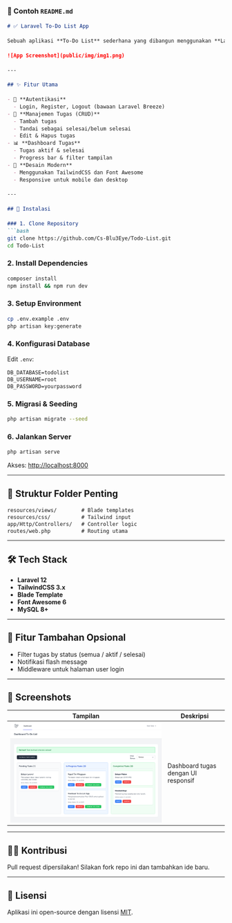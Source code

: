 ### 📄 Contoh `README.md`

````markdown
# ✅ Laravel To-Do List App

Sebuah aplikasi **To-Do List** sederhana yang dibangun menggunakan **Laravel**, **Blade Template**, dan **TailwindCSS**. Cocok untuk belajar dasar-dasar Laravel MVC, manajemen tugas, dan layout responsif modern.

![App Screenshot](public/img/img1.png)

---

## ✨ Fitur Utama

- 🔐 **Autentikasi**
  - Login, Register, Logout (bawaan Laravel Breeze)
- 📝 **Manajemen Tugas (CRUD)**
  - Tambah tugas
  - Tandai sebagai selesai/belum selesai
  - Edit & Hapus tugas
- 📊 **Dashboard Tugas**
  - Tugas aktif & selesai
  - Progress bar & filter tampilan
- 🎨 **Desain Modern**
  - Menggunakan TailwindCSS dan Font Awesome
  - Responsive untuk mobile dan desktop

---

## 🚀 Instalasi

### 1. Clone Repository
```bash
git clone https://github.com/Cs-Blu3Eye/Todo-List.git
cd Todo-List
````

### 2. Install Dependencies

```bash
composer install
npm install && npm run dev
```

### 3. Setup Environment

```bash
cp .env.example .env
php artisan key:generate
```

### 4. Konfigurasi Database

Edit `.env`:

```
DB_DATABASE=todolist
DB_USERNAME=root
DB_PASSWORD=yourpassword
```

### 5. Migrasi & Seeding

```bash
php artisan migrate --seed
```

### 6. Jalankan Server

```bash
php artisan serve
```

Akses: [http://localhost:8000](http://localhost:8000)

---

## 📁 Struktur Folder Penting

```
resources/views/        # Blade templates
resources/css/          # Tailwind input
app/Http/Controllers/   # Controller logic
routes/web.php          # Routing utama
```

---

## 🛠️ Tech Stack

* **Laravel 12**
* **TailwindCSS 3.x**
* **Blade Template**
* **Font Awesome 6**
* **MySQL 8+**

---

## 🧪 Fitur Tambahan Opsional

* Filter tugas by status (semua / aktif / selesai)
* Notifikasi flash message
* Middleware untuk halaman user login

---

## 📸 Screenshots

| Tampilan                     | Deskripsi                           |
| ---------------------------- | ----------------------------------- |
| ![img1](public/img/img1.png) | Dashboard tugas dengan UI responsif |

---

## 🧑‍💻 Kontribusi

Pull request dipersilakan! Silakan fork repo ini dan tambahkan ide baru.

---

## 📃 Lisensi

Aplikasi ini open-source dengan lisensi [MIT](LICENSE).


